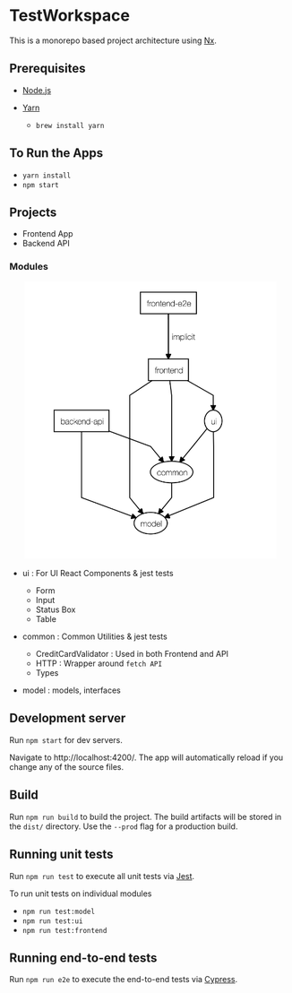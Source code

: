 # TestWorkspace

This is a monorepo based project architecture using [Nx](https://nx.dev).

## Prerequisites

- [Node.js](https://nodejs.org/en/)
- [Yarn](https://yarnpkg.com/en/docs/install#mac-stable)

  - `brew install yarn`

## To Run the Apps

- `yarn install`
- `npm start`

## Projects

- Frontend App
- Backend API

### Modules

<p align="center"><img src="https://github.com/SatadruBhattacharjee/monorepo-fullstack-typescript-react-express-jest-cypress/blob/master/.github/dependency-graph.png" width="450"></p>

- ui : For UI React Components & jest tests

  - Form
  - Input
  - Status Box
  - Table

- common : Common Utilities & jest tests

  - CreditCardValidator : Used in both Frontend and API
  - HTTP : Wrapper around `fetch API`
  - Types

- model : models, interfaces

## Development server

Run `npm start` for dev servers.

Navigate to http://localhost:4200/. The app will automatically reload if you change any of the source files.

## Build

Run `npm run build` to build the project. The build artifacts will be stored in the `dist/` directory. Use the `--prod` flag for a production build.

## Running unit tests

Run `npm run test` to execute all unit tests via [Jest](https://jestjs.io).

To run unit tests on individual modules

- `npm run test:model`
- `npm run test:ui`
- `npm run test:frontend`

## Running end-to-end tests

Run `npm run e2e` to execute the end-to-end tests via [Cypress](https://www.cypress.io).
